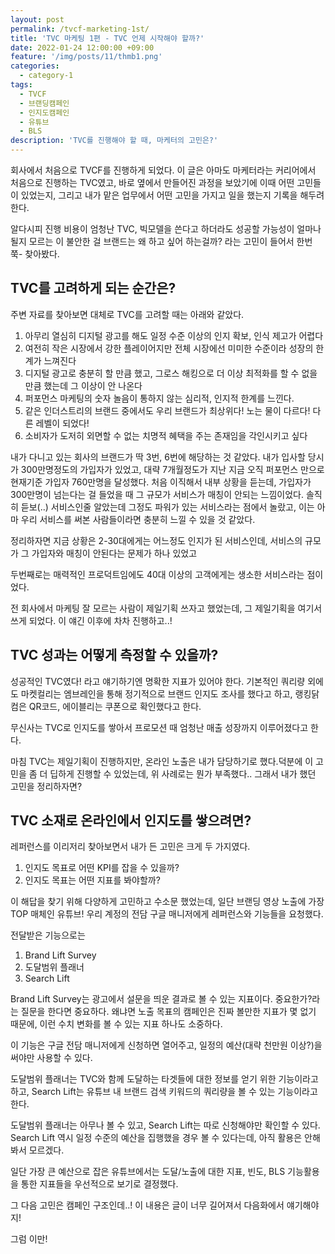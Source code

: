 ```yaml
---
layout: post
permalink: /tvcf-marketing-1st/
title: 'TVC 마케팅 1편 - TVC 언제 시작해야 할까?'
date: 2022-01-24 12:00:00 +09:00
feature: '/img/posts/11/thmb1.png'
categories:
  - category-1
tags:
  - TVCF
  - 브랜딩캠페인
  - 인지도캠페인
  - 유튜브
  - BLS
description: 'TVC를 진행해야 할 때, 마케터의 고민은?'
---
```


회사에서 처음으로 TVCF를 진행하게 되었다.
이 글은 아마도 마케터라는 커리어에서 처음으로 진행하는 TVC였고, 바로 옆에서 만들어진 과정을 보았기에 이때 어떤 고민들이 있었는지, 그리고 내가 맡은 업무에서 어떤 고민을 가지고 일을 했는지 기록을 해두려 한다.

알다시피 진행 비용이 엄청난 TVC, 빅모델을 쓴다고 하더라도 성공할 가능성이 얼마나 될지 모르는 이 불안한 걸 브랜드는 왜 하고 싶어 하는걸까? 라는 고민이 들어서 한번 쭉- 찾아봤다.


## TVC를 고려하게 되는 순간은?

주변 자료를 찾아보면 대체로 TVC를 고려할 때는 아래와 같았다.

1)  아무리 열심히 디지털 광고를 해도 일정 수준 이상의 인지 확보, 인식 제고가 어렵다
2) 여전히 작은 시장에서 강한 플레이어지만 전체 시장에선 미미한 수준이라 성장의 한계가 느껴진다
3) 디지털 광고로 충분히 할 만큼 했고, 그로스 해킹으로 더 이상 최적화를 할 수 없을 만큼 했는데 그 이상이 안 나온다
4) 퍼포먼스 마케팅의 숫자 놀음이 통하지 않는 심리적, 인지적 한계를 느낀다.
5) 같은 인더스트리의 브랜드 중에서도 우리 브랜드가 최상위다! 노는 물이 다르다! 다른 레벨이 되었다!
6) 소비자가 도저히 외면할 수 없는 치명적 혜택을 주는 존재임을 각인시키고 싶다

내가 다니고 있는 회사의 브랜드가 딱 3번, 6번에 해당하는 것 같았다.
내가 입사할 당시가 300만명정도의 가입자가 있었고,
대략 7개월정도가 지난 지금 오직 퍼포먼스 만으로 현재기준 가입자 760만명을 달성했다.
처음 이직해서 내부 상황을 듣는데, 가입자가 300만명이 넘는다는 걸 들었을 때 그 규모가 서비스가 매칭이 안되는 느낌이었다.
솔직히 듣보(..) 서비스인줄 알았는데 그정도 파워가 있는 서비스라는 점에서 놀랐고, 이는 아마 우리 서비스를 써본 사람들이라면 충분히 느낄 수 있을 것 같았다.

정리하자면 지금 상황은 2-30대에게는 어느정도 인지가 된 서비스인데, 서비스의 규모가 그 가입자와 매칭이 안된다는 문제가 하나 있었고

두번째로는 매력적인 프로덕트임에도 40대 이상의 고객에게는 생소한 서비스라는 점이었다.

전 회사에서 마케팅 잘 모르는 사람이 제일기획 쓰자고 했었는데, 그 제일기획을 여기서 쓰게 되었다. 이 얘긴 이후에 차차 진행하고..!


## TVC 성과는 어떻게 측정할 수 있을까?

성공적인 TVC였다! 라고 얘기하기엔 명확한 지표가 있어야 한다. 기본적인 쿼리량 외에도 마켓컬리는 엠브레인을 통해 정기적으로 브랜드 인지도 조사를 했다고 하고, 랭킹닭컴은 QR코드, 에이블리는 쿠폰으로 확인했다고 한다.

무신사는 TVC로 인지도를 쌓아서 프로모션 때 엄청난 매출 성장까지 이루어졌다고 한다.

마침 TVC는 제일기획이 진행하지만, 온라인 노출은 내가 담당하기로 했다.덕분에 이 고민을 좀 더 딥하게 진행할 수 있었는데, 위 사례로는 뭔가 부족했다.. 그래서 내가 했던 고민을 정리하자면?


## TVC 소재로 온라인에서 인지도를 쌓으려면?
레퍼런스를 이리저리 찾아보면서 내가 든 고민은 크게 두 가지였다.

1) 인지도 목표로 어떤 KPI를 잡을 수 있을까?
2) 인지도 목표는 어떤 지표를 봐야할까?

이 해답을 찾기 위해 다양하게 고민하고 수소문 했었는데,
일단 브랜딩 영상 노출에 가장 TOP 매체인 유튜브!
우리 계정의 전담 구글 매니저에게 레퍼런스와 기능들을 요청했다.

전달받은 기능으로는
1) Brand Lift Survey
2) 도달범위 플래너
3) Search Lift

Brand Lift Survey는 광고에서 설문을 띄운 결과로 볼 수 있는 지표이다. 중요한가?라는 질문을 한다면 중요하다.
왜냐면 노출 목표의 캠페인은 진짜 볼만한 지표가 몇 없기 때문에, 이런 수치 변화를 볼 수 있는 지표 하나도 소중하다.

이 기능은 구글 전담 매니저에게 신청하면 열어주고, 일정의 예산(대략 천만원 이상?)을 써야만 사용할 수 있다.

도달범위 플래너는 TVC와 함께 도달하는 타겟들에 대한 정보를 얻기 위한 기능이라고 하고, Search Lift는 유튜브 내 브랜드 검색 키워드의 쿼리량을 볼 수 있는 기능이라고 한다.

도달범위 플래너는 아무나 볼 수 있고, Search Lift는 따로 신청해야만 확인할 수 있다.  Search Lift 역시 일정 수준의 예산을 집행했을 경우 볼 수 있다는데, 아직 활용은 안해봐서 모르겠다.

일단 가장 큰 예산으로 잡은 유튜브에서는
도달/노출에 대한 지표, 빈도, BLS 기능활용을 통한
지표들을 우선적으로 보기로 결정했다.

그 다음 고민은 캠페인 구조인데..!
이 내용은 글이 너무 길어져서 다음화에서 얘기해야지!

그럼 이만!
